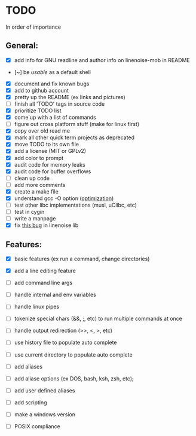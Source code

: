# TODO
In order of importance  

## General:
- [X] add info for GNU readline and author info on linenoise-mob in README
- [~] be *usable* as a default shell
- [X] document and fix known bugs
- [X] add to github account
- [X] pretty up the README (ex links and pictures)
- [ ] finish all 'TODO' tags in source code
- [X] prioritize TODO list
- [X] come up with a list of commands
- [ ] figure out cross platform stuff (make for linux first)
- [X] copy over old read me
- [X] mark all other quick term projects as deprecated
- [X] move TODO to its own file
- [X] add a license (MIT or GPLv2)
- [X] add color to prompt
- [X] audit code for memory leaks
- [X] audit code for buffer overflows
- [ ] clean up code
- [ ] add more comments
- [X] create a make file
- [X] understand gcc -O option ([optimization](https://gcc.gnu.org/onlinedocs/gcc/Optimize-Options.html))
- [ ] test other libc implementations (musl, uClibc, etc)
- [ ] test in cygin
- [ ] write a manpage
- [X] fix [this bug](https://github.com/antirez/linenoise/issues/158) in linenoise lib

## Features:
- [X] basic features (ex run a command, change directories)
- [X] add a line editing feature
- [ ] add command line args
- [ ] handle internal and env variables
- [ ] handle linux pipes
- [ ] tokenize special chars (&&, ;, etc) to run multiple commands at once
- [ ] handle output redirection (>>, <, >, etc)
- [ ] use history file to populate auto complete
- [ ] use current directory to populate auto complete
- [ ] add aliases
- [ ] add aliase options (ex DOS, bash, ksh, zsh, etc);
- [ ] add user defined aliases
- [ ] add scripting
- [ ] make a windows version
- [ ] POSIX compliance

